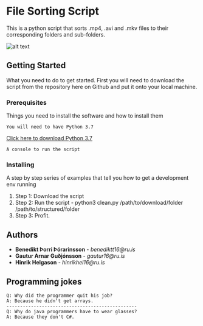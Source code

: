# File Sorting Script

This is a python script that sorts .mp4, .avi and .mkv files to their corresponding folders and sub-folders.

![alt text](https://upload.wikimedia.org/wikipedia/commons/f/f8/Python_logo_and_wordmark.svg)

## Getting Started

What you need to do to get started. First you will need to download the script from the repository here on Github and put it onto your local machine.

### Prerequisites

Things you need to install the software and how to install them

```
You will need to have Python 3.7
```
[Click here to download Python 3.7](https://www.python.org/downloads/)
```
A console to run the script
```

### Installing

A step by step series of examples that tell you how to get a development env running

1. Step 1: Download the script
2. Step 2: Run the script - python3 clean.py /path/to/download/folder /path/to/structured/folder
3. Step 3: Profit.

## Authors

* **Benedikt Þorri Þórarinsson** - _benediktt16@ru.is_
* **Gautur Arnar Guðjónsson** - _gautur16@ru.is_
* **Hinrik Helgason** - _hinrikhel16@ru.is_

## Programming jokes

```
Q: Why did the programmer quit his job?
A: Because he didn't get arrays.
------------------------------------------------
Q: Why do java programmers have to wear glasses?
A: Because they don't C#.
```